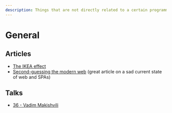 ```yaml
---
description: Things that are not directly related to a certain programming language
---
```


# General

## Articles

* [The IKEA effect](https://stitcher.io/blog/the-ikea-effect)
* [Second-guessing the modern web](https://macwright.org/2020/05/10/spa-fatigue.html) \(great article on a sad current state of web and SPAs\)

## Talks

* [36 - Vadim Makishvili](https://www.youtube.com/watch?v=nIFClfBXuIQ)

